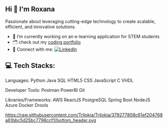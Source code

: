 ## Hi 👋 I'm Roxana

Passionate about leveraging cutting-edge technology to create scalable, efficient, and innovative solutions.

- 🔭 I’m currently working on an e-learning application for STEM students
- 🗂️ check out my <a href="https://www.roxanaprojects.tech" target="_blank">coding portfolio</a>
- 📩 Connect with me: [![LinkedIn](https://img.shields.io/badge/LinkedIn-0077B5?style=flat&logo=linkedin&logoColor=white)](https://www.linkedin.com/in/roxanarvk)


## 💻 Tech Stacks:
Languages: Python Java SQL HTML5 CSS JavaScript C VHDL

Developer Tools: Postman PowerBI Git

Libraries/Frameworks: AWS ReactJS PostgreSQL Spring Boot NodeJS Azure Docker Drools

https://raw.githubusercontent.com/Trilokia/Trilokia/379277808c61ef204768a61bbc5d25bc7798ccf1/bottom_header.svg



